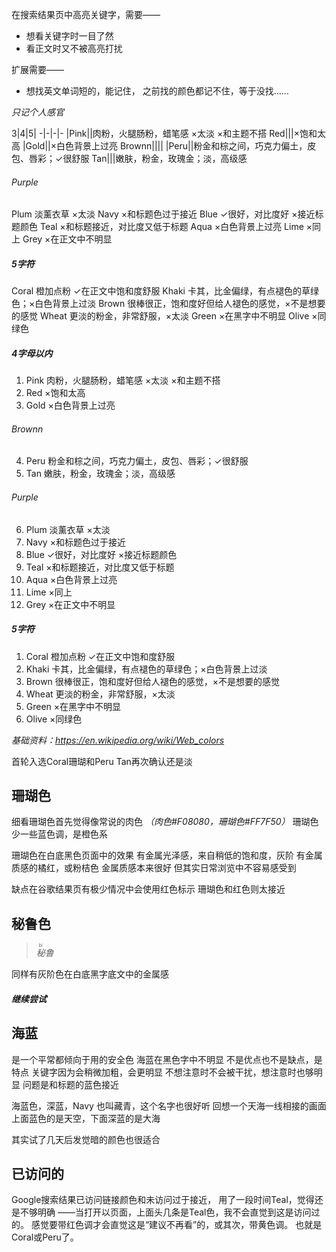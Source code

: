 在搜索结果页中高亮关键字，需要——
- 想看关键字时一目了然
- 看正文时又不被高亮打扰

扩展需要——
- 想找英文单词短的，能记住，
之前找的颜色都记不住，等于没找……

*只记个人感官*

3|4|5|
-|-|-|-
|Pink||肉粉，火腿肠粉，蜡笔感 ×太淡 ×和主题不搭
Red|||×饱和太高
|Gold||×白色背景上过亮
Brownn||||
|Peru||粉金和棕之间，巧克力偏土，皮包、唇彩；✓很舒服
Tan|||嫩肤，粉金，玫瑰金；淡，高级感

###### Purple
Plum 淡薰衣草 ×太淡
Navy ×和标题色过于接近
Blue ✓很好，对比度好 ×接近标题颜色
Teal ×和标题接近，对比度又低于标题
Aqua ×白色背景上过亮
Lime ×同上
Grey ×在正文中不明显
##### 5字符
Coral 橙加点粉 ✓在正文中饱和度舒服
Khaki 卡其，比金偏绿，有点褪色的草绿色；×白色背景上过淡
Brown 很棒很正，饱和度好但给人褪色的感觉，×不是想要的感觉
Wheat 更淡的粉金，非常舒服，×太淡
Green ×在黑字中不明显
Olive ×同绿色

##### 4字母以内
1. Pink 肉粉，火腿肠粉，蜡笔感 ×太淡 ×和主题不搭
1. Red ×饱和太高
1. Gold ×白色背景上过亮
###### Brownn
4. Peru 粉金和棕之间，巧克力偏土，皮包、唇彩；✓很舒服
1. Tan 嫩肤，粉金，玫瑰金；淡，高级感
###### Purple
6. Plum 淡薰衣草 ×太淡
1. Navy ×和标题色过于接近
1. Blue ✓很好，对比度好 ×接近标题颜色
1. Teal ×和标题接近，对比度又低于标题
1. Aqua ×白色背景上过亮
1. Lime ×同上
1. Grey ×在正文中不明显
##### 5字符
1. Coral 橙加点粉 ✓在正文中饱和度舒服
1. Khaki 卡其，比金偏绿，有点褪色的草绿色；×白色背景上过淡
1. Brown 很棒很正，饱和度好但给人褪色的感觉，×不是想要的感觉
1. Wheat 更淡的粉金，非常舒服，×太淡
1. Green ×在黑字中不明显
1. Olive ×同绿色

*基础资料：https://en.wikipedia.org/wiki/Web_colors*

首轮入选Coral珊瑚和Peru
Tan再次确认还是淡

## 珊瑚色
细看珊瑚色首先觉得像常说的肉色
*（肉色#F08080，珊瑚色#FF7F50）*
珊瑚色少一些蓝色调，是橙色系

珊瑚色在白底黑色页面中的效果
有金属光泽感，来自稍低的饱和度，灰阶
有金属质感的橘红，或粉桔色
金属质感本来很好
但其实日常浏览中不容易感受到

缺点在谷歌结果页有极少情况中会使用红色标示
珊瑚色和红色则太接近

## 秘鲁色
>*<ruby>秘<rt>bì</rt></ruby>鲁*

同样有灰阶色在白底黑字底文中的金属感

##### 继续尝试
## 海蓝
是一个平常都倾向于用的安全色
海蓝在黑色字中不明显
不是优点也不是缺点，是特点
关键字因为会稍微加粗，会更明显
不想注意时不会被干扰，想注意时也够明显
问题是和标题的蓝色接近

海蓝色，深蓝，Navy
也叫藏青，这个名字也很好听
回想一个天海一线相接的画面
上面蓝色的是天空，下面深蓝的是大海

其实试了几天后发觉暗的颜色也很适合

## 已访问的
Google搜索结果已访问链接颜色和未访问过于接近，
用了一段时间Teal，觉得还是不够明确
——当打开以页面，上面头几条是Teal色，我不会直觉到这是访问过的。
感觉要带红色调才会直觉这是“建议不再看”的，或其次，带黄色调。
也就是Coral或Peru了。

